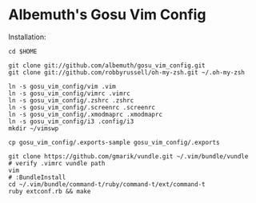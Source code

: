 Albemuth's Gosu Vim Config
==========================


Installation:


    cd $HOME

    git clone git://github.com/albemuth/gosu_vim_config.git
    git clone git://github.com/robbyrussell/oh-my-zsh.git ~/.oh-my-zsh

    ln -s gosu_vim_config/vim .vim
    ln -s gosu_vim_config/vimrc .vimrc
    ln -s gosu_vim_config/.zshrc .zshrc
    ln -s gosu_vim_config/.screenrc .screenrc
    ln -s gosu_vim_config/.xmodmaprc .xmodmaprc
    ln -s gosu_vim_config/i3 .config/i3
    mkdir ~/vimswp

    cp gosu_vim_config/.exports-sample gosu_vim_config/.exports
    
    git clone https://github.com/gmarik/vundle.git ~/.vim/bundle/vundle
    # verify .vimrc vundle path
    vim
    # :BundleInstall
    cd ~/.vim/bundle/command-t/ruby/command-t/ext/command-t
    ruby extconf.rb && make
    


